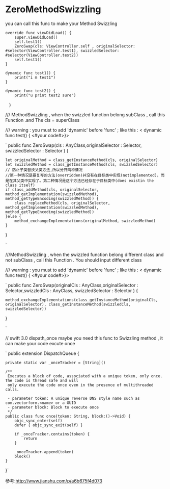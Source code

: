 # ZeroMethodSwizzling
you can call this func to make your Method Swizzling


    override func viewDidLoad() {
        super.viewDidLoad()
        self.test1()
        ZeroSwap(cls: ViewController.self , originalSelector: #selector(ViewController.test1), swizzledSelector: #selector(ViewController.test2))
        self.test1()
    }
    
    dynamic func test1() {
        print("i m test1")
    }
    
    dynamic func test2() { 
        print("u print test2 sure")
    }



/// MethodSwizzling , when the swizzled function belong subClass , call this Function .and The cls = superClass   

/// warning : you must to add 'dynamic' before 'func' ; like this : < dynamic func test() { <#your code#>}>


`
public func ZeroSwap(cls : AnyClass,originalSelector : Selector, swizzledSelector : Selector ) {
    
    
    let originalMethod = class_getInstanceMethod(cls, originalSelector)
    let swizzledMethod = class_getInstanceMethod(cls, swizzledSelector)
    // 防止子类替换父类方法,所以分开两种情况
    //第一种情况是要复写的方法(overridden)并没有在目标类中实现(notimplemented)，而是在其父类中实现了。第二种情况是这个方法已经存在于目标类中(does existin the class itself)
    if class_addMethod(cls, originalSelector, method_getImplementation(swizzledMethod), method_getTypeEncoding(swizzledMethod)) {
        class_replaceMethod(cls, originalSelector, method_getImplementation(swizzledMethod), method_getTypeEncoding(swizzledMethod))
    }else {
        method_exchangeImplementations(originalMethod, swizzledMethod)
    }
}

`

///MethodSwizzling , when the swizzled function belong different class and not subClass , call this Function . You should input different class

/// warning : you must to add 'dynamic' before 'func' ; like this : < dynamic func test() { <#your code#>}>


`
public func ZeroSwap(originalCls : AnyClass,originalSelector : Selector,swizzledCls : AnyClass, swizzledSelector : Selector ) {

    method_exchangeImplementations(class_getInstanceMethod(originalCls, originalSelector), class_getInstanceMethod(swizzledCls, swizzledSelector))
    
}

`


// swift 3.0 dispath_once  maybe you need this func to Swizzling method , it can make your code excute once

`
public extension DispatchQueue {
    
    private static var _onceTracker = [String]()
    
    /**
     Executes a block of code, associated with a unique token, only once.  The code is thread safe and will
     only execute the code once even in the presence of multithreaded calls.
     
     - parameter token: A unique reverse DNS style name such as com.vectorform.<name> or a GUID
     - parameter block: Block to execute once
     */
    public class func once(token: String, block:()->Void) {
        objc_sync_enter(self)
        defer { objc_sync_exit(self) }
        
        if _onceTracker.contains(token) {
            return
        }
        
        _onceTracker.append(token)
        block()
    }
}`


参考:http://www.jianshu.com/p/a6b675f4d073
